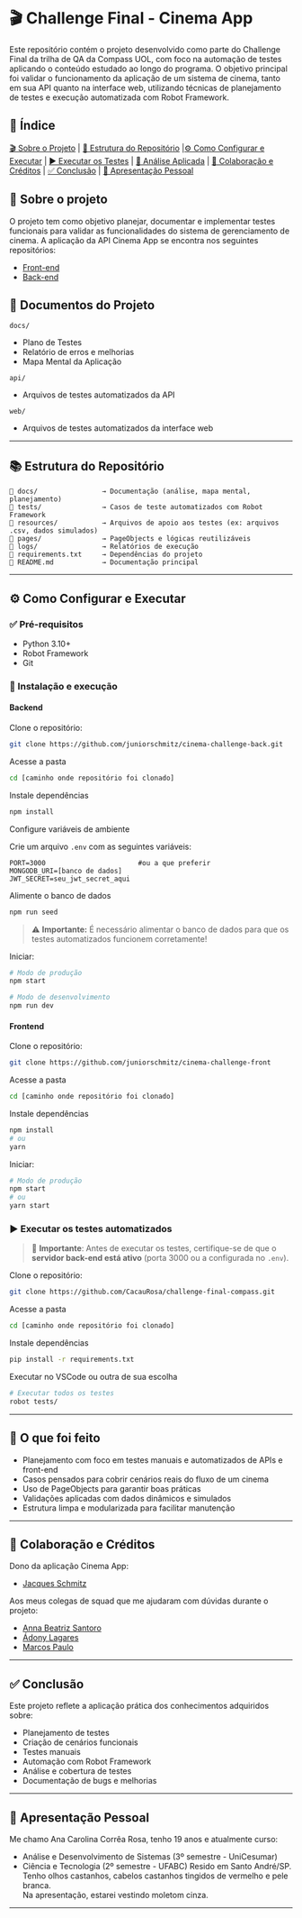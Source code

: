 # 🎬 Challenge Final - Cinema App

Este repositório contém o projeto desenvolvido como parte do Challenge Final da trilha de QA da Compass UOL, com foco na automação de testes aplicando o conteúdo estudado ao longo do programa. O objetivo principal foi validar o funcionamento da aplicação de um sistema de cinema, tanto em sua API quanto na interface web, utilizando técnicas de planejamento de testes e execução automatizada com Robot Framework.

## 📖 Índice

[🎬 Sobre o Projeto](#-sobre-o-projeto) | [📁 Estrutura do Repositório](#-estrutura-do-repositório) |[⚙️ Como Configurar e Executar](#️-como-configurar-e-executar) | [▶️ Executar os Testes](#️-executar-os-testes) | [🧠 Análise Aplicada](#-análise-aplicada) | [🤝 Colaboração e Créditos](#-colaboração-e-créditos) | [✅ Conclusão](#-conclusão) | [👤 Apresentação Pessoal](#-apresentação-pessoal)

## 📌 Sobre o projeto
O projeto tem como objetivo planejar, documentar e implementar testes funcionais para validar as funcionalidades do sistema de gerenciamento de cinema. A aplicação da API Cinema App se encontra nos seguintes repositórios:
- [Front-end](https://github.com/juniorschmitz/cinema-challenge-front)  
- [Back-end](https://github.com/juniorschmitz/cinema-challenge-back)

## 💾 Documentos do Projeto

`docs/`
- Plano de Testes
- Relatório de erros e melhorias
- Mapa Mental da Aplicação

`api/`
- Arquivos de testes automatizados da API

`web/`
- Arquivos de testes automatizados da interface web

---

## 📚 Estrutura do Repositório

```
📁 docs/                → Documentação (análise, mapa mental, planejamento)
📁 tests/               → Casos de teste automatizados com Robot Framework
📁 resources/           → Arquivos de apoio aos testes (ex: arquivos .csv, dados simulados)
📁 pages/               → PageObjects e lógicas reutilizáveis
📁 logs/                → Relatórios de execução
📄 requirements.txt     → Dependências do projeto
📄 README.md            → Documentação principal
```

---

## ⚙️ Como Configurar e Executar

### ✅ Pré-requisitos

- Python 3.10+
- Robot Framework
- Git

### 🚀 Instalação e execução

#### Backend
Clone o repositório:
```bash
git clone https://github.com/juniorschmitz/cinema-challenge-back.git
```

Acesse a pasta
```bash
cd [caminho onde repositório foi clonado]
```

Instale dependências
```bash
npm install
```

Configure variáveis de ambiente

Crie um arquivo `.env` com as seguintes variáveis:
```
PORT=3000                       #ou a que preferir
MONGODB_URI=[banco de dados]
JWT_SECRET=seu_jwt_secret_aqui
```
Alimente o banco de dados
```bash
npm run seed
```
> ⚠️ **Importante:** É necessário alimentar o banco de dados para que os testes automatizados funcionem corretamente!

Iniciar:
```bash
# Modo de produção
npm start

# Modo de desenvolvimento
npm run dev
```

#### Frontend
Clone o repositório:
```bash
git clone https://github.com/juniorschmitz/cinema-challenge-front
```

Acesse a pasta
```bash
cd [caminho onde repositório foi clonado]
```

Instale dependências
```bash
npm install
# ou
yarn
```
Iniciar:
```bash
# Modo de produção
npm start
# ou
yarn start

```
### ▶️ Executar os testes automatizados
> 🔄 **Importante**: Antes de executar os testes, certifique-se de que o **servidor back-end está ativo** (porta 3000 ou a configurada no `.env`).

Clone o repositório:
```bash
git clone https://github.com/CacauRosa/challenge-final-compass.git
```
Acesse a pasta
```bash
cd [caminho onde repositório foi clonado]
```
Instale dependências
```bash
pip install -r requirements.txt
```
Executar no VSCode ou outra de sua escolha
```bash
# Executar todos os testes
robot tests/
```
---

## 🧠 O que foi feito

- Planejamento com foco em testes manuais e automatizados de APIs e front-end
- Casos pensados para cobrir cenários reais do fluxo de um cinema
- Uso de PageObjects para garantir boas práticas
- Validações aplicadas com dados dinâmicos e simulados
- Estrutura limpa e modularizada para facilitar manutenção

---

## 🤝 Colaboração e Créditos

Dono da aplicação Cinema App: 
- [Jacques Schmitz](https://github.com/juniorschmitz)

Aos meus colegas de squad que me ajudaram com dúvidas durante o projeto:
- [Anna Beatriz Santoro](https://github.com/annasantoro-glitch) 
- [Ádony Lagares](https://github.com/adony-lagares)    
- [Marcos Paulo](https://github.com/Marcosdev03)


---

## ✅ Conclusão

Este projeto reflete a aplicação prática dos conhecimentos adquiridos sobre:

- Planejamento de testes
- Criação de cenários funcionais
- Testes manuais
- Automação com Robot Framework
- Análise e cobertura de testes
- Documentação de bugs e melhorias

---

## 👤 Apresentação Pessoal

Me chamo Ana Carolina Corrêa Rosa, tenho 19 anos e atualmente curso:
- Análise e Desenvolvimento de Sistemas (3º semestre - UniCesumar)
- Ciência e Tecnologia (2º semestre - UFABC)
Resido em Santo André/SP. Tenho olhos castanhos, cabelos castanhos tingidos de vermelho e pele branca.  
Na apresentação, estarei vestindo moletom cinza.

---